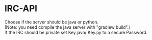 # IRC-API
Choose if the server should be java or python. <br>
(Note: you need compile the java server with "gradlew build".) <br>
If the IRC should be private set Key.java/ Key.py to a secure Password. <br>
